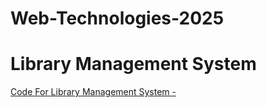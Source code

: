 # Web-Technologies-2025

# Library Management System

[Code For Library Management System - ](https://github.com/TejavathChakridhar/Web-Technologies-2025/tree/main/Library%20Management%20System)
